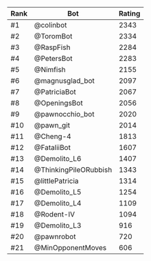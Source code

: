 Rank|Bot|Rating
---|---|---
#1|@colinbot|2343
#2|@ToromBot|2334
#3|@RaspFish|2284
#4|@PetersBot|2283
#5|@Nimfish|2155
#6|@magnusglad_bot|2097
#7|@PatriciaBot|2067
#8|@OpeningsBot|2056
#9|@pawnocchio_bot|2020
#10|@pawn_git|2014
#11|@Cheng-4|1813
#12|@FataliiBot|1607
#13|@Demolito_L6|1407
#14|@ThinkingPileORubbish|1343
#15|@littlePatricia|1314
#16|@Demolito_L5|1254
#17|@Demolito_L4|1109
#18|@Rodent-IV|1094
#19|@Demolito_L3|916
#20|@pawnrobot|720
#21|@MinOpponentMoves|606
